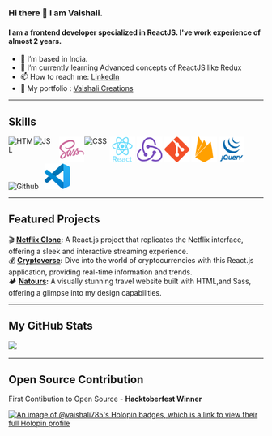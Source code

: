 ### Hi there 👋 I am Vaishali.
#### I am a frontend developer specialized in ReactJS. I've work experience of almost 2 years. 
- 🔭 I’m based in India.
- 🌱 I’m currently learning Advanced concepts of ReactJS like Redux
- 📫 How to reach me:  [LinkedIn ](https://www.linkedin.com/in/vaishali-aggarwal-react-developer/)
- :dizzy: My portfolio : [Vaishali Creations](https://vaishali-creations.web.app) 
---
## Skills

<div>
<img alt='React' width='50px' height='50px' src='https://github.com/devicons/devicon/blob/master/icons/react/react-original-wordmark.svg' />
<img alt="Redux" height="50" width="50" src='https://github.com/devicons/devicon/blob/master/icons/redux/redux-original.svg'/>
<img alt="HTML" align="left" width="50px" src="https://upload.wikimedia.org/wikipedia/commons/thumb/3/38/HTML5_Badge.svg/1024px-HTML5_Badge.svg.png" />
<img alt="Git" height="50" width="50" src='https://github.com/devicons/devicon/blob/master/icons/git/git-original.svg' />
<img alt="JS" align="left" width="50px" src="https://upload.wikimedia.org/wikipedia/commons/6/6a/JavaScript-logo.png" />
<img alt="SASS" align="left"  width="50px" src="https://github.com/devicons/devicon/blob/master/icons/sass/sass-original.svg" />
<img alt='Firebase' width='50px' src='https://github.com/devicons/devicon/blob/master/icons/firebase/firebase-plain.svg' />
<img alt="JQuery" height="50" width="50" src="https://github.com/devicons/devicon/blob/master/icons/jquery/jquery-plain-wordmark.svg" />  &nbsp; &nbsp;
<img alt="CSS" align="left" width="50px" src="https://upload.wikimedia.org/wikipedia/commons/thumb/6/62/CSS3_logo.svg/1024px-CSS3_logo.svg.png" />
<img alt="Github" height="50" width="50" src="https://cdn.simpleicons.org/github/white" /> &nbsp;
<img alt='VSCode' height="50" width="50" src='https://github.com/devicons/devicon/blob/master/icons/vscode/vscode-original.svg' />
<!-- <img height="50" alt="JQuery" width="50" src="https://cdn.simpleicons.org/jquery/white" />  &nbsp; &nbsp; -->
<!-- <img align="left" alt="SASS" width="50px" src="https://upload.wikimedia.org/wikipedia/commons/thumb/9/96/Sass_Logo_Color.svg/1280px-Sass_Logo_Color.svg.png" /> -->
<!-- <img align="left" alt="React" width="50px" src="https://upload.wikimedia.org/wikipedia/commons/thumb/a/a7/React-icon.svg/1150px-React-icon.svg.png" /> -->
<!-- <img alt='Firebase' width='50px' src='https://cdn4.iconfinder.com/data/icons/google-i-o-2016/512/google_firebase-2-512.png' /> -->
</div>

---
## Featured Projects
:clapper: **[Netflix Clone](https://netflixbyvaishali.web.app/):** A React.js project that replicates the Netflix interface, offering a sleek and interactive streaming experience. <br/>
:moneybag: **[Cryptoverse](https://cryptoversebyvaishali.web.app/):** Dive into the world of cryptocurrencies with this React.js application, providing real-time information and trends. <br/>
:camping:	**[Natours](https://vaishali785.github.io/Natours/):** A visually stunning travel website built with HTML,and Sass, offering a glimpse into my design capabilities.

---
## My GitHub Stats

<img width="500" src="https://github-readme-streak-stats.herokuapp.com/?user=vaishali785&theme=sunset-gradient&dates=ffffff&hide_border=true&hide_current_streak=true" />

----
## Open Source Contribution

First Contibution to Open Source - **Hacktoberfest Winner**

[![An image of @vaishali785's Holopin badges, which is a link to view their full Holopin profile](https://holopin.me/vaishali785)](https://holopin.io/@vaishali785)



